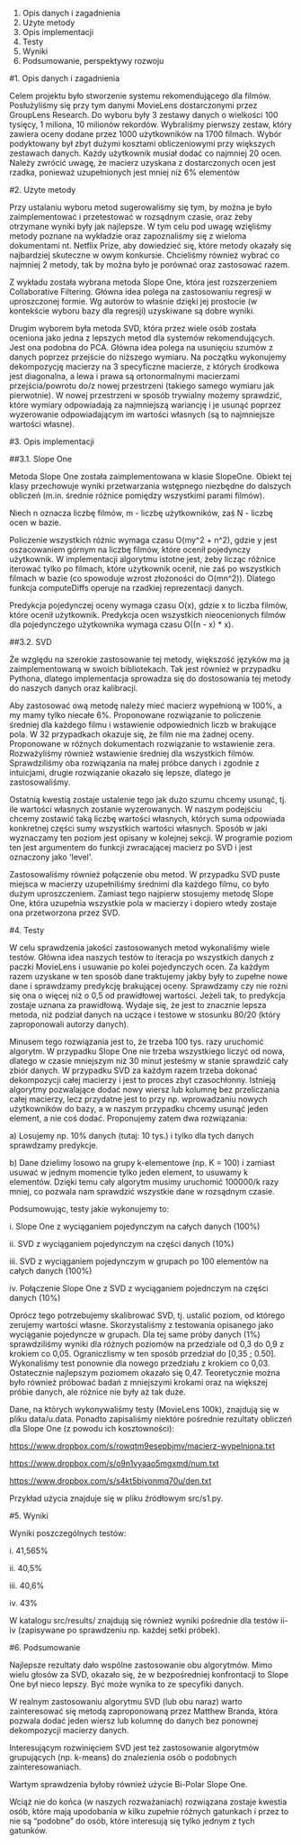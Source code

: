 1. Opis danych i zagadnienia
2. Użyte metody
3. Opis implementacji
4. Testy
5. Wyniki
6. Podsumowanie, perspektywy rozwoju


#1. Opis danych i zagadnienia

Celem projektu było stworzenie systemu rekomendującego dla filmów. Posłużyliśmy się przy tym danymi MovieLens dostarczonymi przez GroupLens Research. Do wyboru były 3 zestawy danych o wielkości 100 tysięcy, 1 miliona, 10 milionów rekordów. Wybraliśmy pierwszy zestaw, który zawiera oceny dodane przez 1000 użytkowników na 1700 filmach. Wybór podyktowany był zbyt dużymi kosztami obliczeniowymi przy większych zestawach danych. Każdy użytkownik musiał dodać co najmniej 20 ocen. Należy zwrócić uwagę, że macierz uzyskana z dostarczonych ocen jest rzadka, ponieważ uzupełnionych jest mniej niż 6% elementów


#2. Użyte metody

Przy ustalaniu wyboru metod sugerowaliśmy się tym, by można je było zaimplementować i przetestować w rozsądnym czasie, oraz żeby otrzymane wyniki były jak najlepsze. W tym celu pod uwagę wzięliśmy metody poznane na wykładzie oraz zapoznaliśmy się z wieloma dokumentami nt. Netflix Prize, aby dowiedzieć się, które metody okazały się najbardziej skuteczne w owym konkursie. Chcieliśmy również wybrać co najmniej 2 metody, tak by można było je porównać oraz zastosować razem.

Z wykładu została wybrana metoda Slope One, która jest rozszerzeniem Collaborative Filtering. Główna idea polega na zastosowaniu regresji w uproszczonej formie. Wg autorów to właśnie dzięki jej prostocie (w kontekście wyboru bazy dla regresji) uzyskiwane są dobre wyniki.

Drugim wyborem była metoda SVD, która przez wiele osób została oceniona jako jedna z lepszych metod dla systemów rekomendujących. Jest ona podobna do PCA. Główna idea polega na usunięciu szumów z danych poprzez przejście do niższego wymiaru. Na początku wykonujemy dekompozycję macierzy na 3 specyficzne macierze, z których środkowa jest diagonalna, a lewa i prawa są ortonormalnymi macierzami przejścia/powrotu do/z nowej przestrzeni (takiego samego wymiaru jak pierwotnie). W nowej przestrzeni w sposób trywialny możemy sprawdzić, które wymiary odpowiadają za najmniejszą wariancję i je usunąć poprzez wyzerowanie odpowiadającym im wartości własnych (są to najmniejsze wartości własne).


#3. Opis implementacji

##3.1. Slope One

Metoda Slope One została zaimplementowana w klasie SlopeOne. Obiekt tej klasy przechowuje wyniki przetwarzania wstępnego niezbędne do dalszych obliczeń (m.in. średnie różnice pomiędzy wszystkimi parami filmów).

Niech n oznacza liczbę filmów, m - liczbę użytkowników, zaś N - liczbę ocen w bazie.

Policzenie wszystkich różnic wymaga czasu O(my^2 + n^2), gdzie y jest oszacowaniem górnym na liczbę filmów, które ocenił pojedynczy użytkownik. W implementacji algorytmu istotne jest, żeby licząc różnice iterować tylko po filmach, które użytkownik ocenił, nie zaś po wszystkich filmach w bazie (co spowoduje wzrost złożoności do O(mn^2)). Dlatego funkcja computeDiffs operuje na rzadkiej reprezentacji danych.

Predykcja pojedynczej oceny wymaga czasu O(x), gdzie x to liczba filmów, które ocenił użytkownik. Predykcja ocen wszystkich nieocenionych filmów dla pojedynczego użytkownika wymaga czasu O((n - x) * x).

##3.2. SVD

Że względu na szerokie zastosowanie tej metody, większość języków ma ją zaimplementowaną w swoich bibliotekach. Tak jest również w przypadku Pythona, dlatego implementacja sprowadza się do dostosowania tej metody do naszych danych oraz kalibracji.

Aby zastosować ową metodę należy mieć macierz wypełnioną w 100%, a my mamy tylko niecałe 6%. Proponowane rozwiązanie to policzenie średniej dla każdego filmu i wstawienie odpowiednich liczb w brakujące pola. W 32 przypadkach okazuje się, że film nie ma żadnej oceny. Proponowane w różnych dokumentach rozwiązanie to wstawienie zera. Rozważyliśmy również wstawienie średniej dla wszystkich filmów. Sprawdziliśmy oba rozwiązania na małej próbce danych i zgodnie z intuicjami, drugie rozwiązanie okazało się lepsze, dlatego je zastosowaliśmy.

Ostatnią kwestią zostaje ustalenie tego jak dużo szumu chcemy usunąć, tj. ile wartości własnych zostanie wyzerowanych. W naszym podejściu chcemy zostawić taką liczbę wartości własnych, których suma odpowiada konkretnej części sumy wszystkich wartości własnych. Sposób w jaki wyznaczamy ten poziom jest opisany w kolejnej sekcji. W programie poziom ten jest argumentem do funkcji zwracającej macierz po SVD i jest oznaczony jako 'level'.

Zastosowaliśmy również połączenie obu metod. W przypadku SVD puste miejsca w macierzy uzupełniliśmy średnimi dla każdego filmu, co było dużym uproszczeniem. Zamiast tego najpierw stosujemy metodę Slope One, która uzupełnia wszystkie pola w macierzy i dopiero wtedy zostaje ona przetworzona przez SVD.


#4. Testy

W celu sprawdzenia jakości zastosowanych metod wykonaliśmy wiele testów. Główna idea naszych testów to iteracja po wszystkich danych z paczki MovieLens i usuwanie po kolei pojedynczych ocen. Za każdym razem uzyskane w ten sposób dane traktujemy jakby były to zupełne nowe dane i sprawdzamy predykcję brakującej oceny. Sprawdzamy czy nie rożni się ona o więcej niż o 0,5 od prawidłowej wartości. Jeżeli tak, to predykcja zostaje uznana za prawidłową. Wydaje się, że jest to znacznie lepsza metoda, niż podział danych na uczące i testowe w stosunku 80/20 (który zaproponowali autorzy danych).

Minusem tego rozwiązania jest to, że trzeba 100 tys. razy uruchomić algorytm. W przypadku Slope One nie trzeba wszystkiego liczyć od nowa, dlatego w czasie mniejszym niż 30 minut jesteśmy w stanie sprawdzić cały zbiór danych. W przypadku SVD za każdym razem trzeba dokonać dekompozycji całej macierzy i jest to proces zbyt czasochłonny. Istnieją algorytmy pozwalające dodać nowy wiersz lub kolumnę bez przeliczania całej macierzy, lecz przydatne jest to przy np. wprowadzaniu nowych użytkowników do bazy, a w naszym przypadku chcemy usunąć jeden element, a nie coś dodać. Proponujemy zatem dwa rozwiązania:

a) Losujemy np. 10% danych (tutaj: 10 tys.) i tylko dla tych danych sprawdzamy predykcje.

b) Dane dzielimy losowo na grupy k-elementowe (np. K = 100) i zamiast usuwać w jednym momencie tylko jeden element, to usuwamy k elementów. Dzięki temu cały algorytm musimy uruchomić 100000/k razy mniej, co pozwala nam sprawdzić wszystkie dane w rozsądnym czasie.

Podsumowując, testy jakie wykonujemy to:

i. Slope One z wyciąganiem pojedynczym na całych danych (100%)

ii. SVD z wyciąganiem pojedynczym na części danych (10%)

iii. SVD z wyciąganiem pojedynczym w grupach po 100 elementów na całych danych (100%)

iv. Połączenie Slope One z SVD z wyciąganiem pojednczym na części danych (10%)

Oprócz tego potrzebujemy skalibrować SVD, tj. ustalić poziom, od którego zerujemy wartości własne. Skorzystaliśmy z testowania opisanego jako wyciąganie pojedyncze w grupach. Dla tej same próby danych (1%) sprawdziliśmy wyniki dla różnych poziomów na przedziale od 0,3 do 0,9 z krokiem co 0,05. Ograniczlismy w ten sposób przedział do [0,35 ; 0.50]. Wykonaliśmy test ponownie dla nowego przedziału z krokiem co 0,03. Ostatecznie najlepszym poziomem okazało się 0,47. Teoretycznie można było również próbować badań z mniejszymi krokami oraz na większej próbie danych, ale różnice nie były aż tak duże.

Dane, na których wykonywaliśmy testy (MovieLens 100k), znajdują się w pliku data/u.data. Ponadto zapisaliśmy niektóre pośrednie rezultaty obliczeń dla Slope One (z powodu ich kosztowności):

https://www.dropbox.com/s/rowqtm9esepbjmv/macierz-wypelniona.txt

https://www.dropbox.com/s/o9n1vyaao5mgxmd/num.txt

https://www.dropbox.com/s/s4kt5biyonmq70u/den.txt

Przykład użycia znajduje się w pliku źródłowym src/s1.py.

#5. Wyniki

Wyniki poszczególnych testów:

i. 41,565%

ii. 40,5%

iii. 40,6%

iv. 43%

W katalogu src/results/ znajdują się również wyniki pośrednie dla testów ii-iv (zapisywane po sprawdzeniu np. każdej setki próbek).

#6. Podsumowanie

Najlepsze rezultaty dało wspólne zastosowanie obu algorytmów. Mimo wielu głosów za SVD, okazało się, że w bezpośredniej konfrontacji to Slope One był nieco lepszy. Być może wynika to ze specyfiki danych.

W realnym zastosowaniu algorytmu SVD (lub obu naraz) warto zainteresować się metodą zaproponowaną przez Matthew Branda, która pozwala dodać jeden wiersz lub kolumnę do danych bez ponownej dekompozycji macierzy danych.

Interesującym rozwinięciem SVD jest też zastosowanie algorytmów grupujących (np. k-means) do znalezienia osób o podobnych zainteresowaniach.

Wartym sprawdzenia byłoby również użycie Bi-Polar Slope One.

Wciąż nie do końca (w naszych rozważaniach) rozwiązana zostaje kwestia osób, które mają upodobania w kilku zupełnie różnych gatunkach i przez to nie są “podobne” do osób, które interesują się tylko jednym z tych gatunków.
